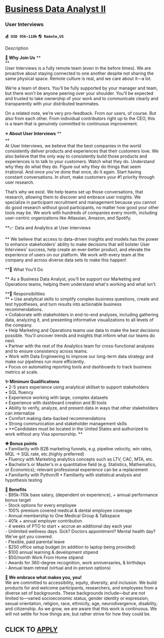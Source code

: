 # [Business Data Analyst II](https://www.remotewlb.com/apply/business-data-analyst-ii)  
### User Interviews  
#### `💰 USD 95k~110k` `🌎 Remote,US`  

Description

**🤠 Why Join Us** **  
**  
User Interviews is a fully remote team (even in the before times). We are proactive about staying connected to one another despite not sharing the same physical space. Remote culture is real, and we care about it—a lot.  
  
We’re a team of doers. You’ll be fully supported by your manager and team, but there won’t be anyone peering over your shoulder. You’ll be expected and trusted to take ownership of your work and to communicate clearly and transparently with your distributed teammates.  
  
On a related note, we’re very pro-feedback. From our users, of course. But also from each other. From individual contributors right up to the CEO, this is a team that is genuinely committed to continuous improvement.

  
**⭐️ About User Interviews** **  
**  
At User Interviews, we believe that the best companies in the world consistently deliver products and experiences that their customers love. We also believe that the only way to consistently build those products and experiences is to talk to your customers. Watch what they do. Understand why they do what they do. Figure out why they do things that seem irrational. And once you’ve done that once, do it again. Start having constant conversations. In short, make customers your #1 priority through user research.  
  
That’s why we exist. We help teams set up those conversations, that research, allowing them to discover and embrace user insights. We specialize in participant recruitment and management because you cannot do good research without good participants, no matter how good your other tools may be. We work with hundreds of companies every month, including user-centric organizations like Atlassian, Amazon, and Spotify.  
  

 **📈 Data and Analytics at User Interviews  
  
** We believe that access to data-driven insights and models has the power to enhance stakeholders' ability to make decisions that will bolster User Interviews’ success, help create an ever-better product, and elevate the experience of users on our platform. We work with every team at the company and across diverse data sets to make this happen!

**🚀 What You’ll Do  
  
** As a Business Data Analyst, you’ll be support our Marketing and Operations teams, helping them understand what's working and what isn't.

**🤖 Responsibilities  
** • Use analytical skills to simplify complex business questions, create and test hypotheses, and turn results into actionable business recommendations.  
• Collaborate with stakeholders in end-to-end analyses, including gathering data, analyzing it, and presenting informative visualizations to all levels of the company.  
• Help Marketing and Operations teams use data to make the best decisions possible. You'll uncover trends and insights that inform what our teams do next.  
• Partner with the rest of the Analytics team for cross-functional analyses and to ensure consistency across teams.  
• Work with Data Engineering to improve our long-term data strategy and make our pipelines run more efficiently.  
• Focus on automating reporting tools and dashboards to track business metrics at scale.

**✨ Minimum Qualifications**  
• 2-5 years experience using analytical skillset to support stakeholders  
• SQL fluency  
• Experience working with large, complex datasets  
• Experience with dashboard creation and BI tools  
• Ability to verify, analyze, and present data in ways that other stakeholders can internalize  
• Comfort making data-backed recommendations  
• Strong communication and stakeholder management skills  
• **Candidates must be located in the United States and authorized to work without any Visa sponsorship. **

**✚ Bonus points**  
• Familiarity with B2B marketing funnels, e.g. pipeline velocity, win rates, MQL → SQL rate, etc.(highly preferred)  
• Fluency with Marketing analytics concepts such as LTV, CAC, MTA, etc.  
• Bachelor’s or Master’s in a quantitative field (e.g. Statistics, Mathematics, or Economics); relevant professional experience can be a replacement  
• Familiarity with Python/R • Familiarity with statistical analysis and hypothesis testing

**🤑 Benefits**  
\- $95k-110k base salary, (dependent on experience), + annual performance bonus target  
\- Stock options for every employee  
\- 100% premium covered medical & dental employee coverage  
\- Annual membership to One Medical Group & Talkspace  
\- 401k + annual employer contribution  
\- 4 weeks of PTO to start + accrue an additional day each year  
\- Unlimited wellness days. Sick? Doctors appointment? Mental health day? We’ve got you covered.  
\- Flexible, paid parental leave  
\- $250 office setup budget (in addition to laptop being provided)  
\- $100 annual learning & development stipend  
\- $50/month Work From Home stipend  
\- Awards for 360-degree recognition, work anniversaries, & birthdays  
\- Annual team retreat (virtual and in-person options)

**💚 We embrace what makes you, you!**  
We are committed to accessibility, equity, diversity, and inclusion. We build products for and welcome participants, researchers, and employees from a diverse set of backgrounds. These backgrounds include—but are not limited to—varied socioeconomic status, gender identity or expression, sexual orientation, religion, race, ethnicity, age, neurodivergence, disability, and citizenship. As we grow, we are aware that this work is continuous. We will not settle for how things are, but rather strive for how they could be.

  
## CLICK TO [APPLY](https://www.remotewlb.com/apply/business-data-analyst-ii)

